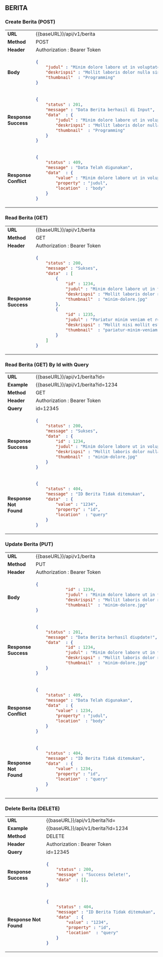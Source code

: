 ## BERITA

### Create Berita (POST)
<table>
<tr>
    <td><b>URL</b></td>
    <td> {{baseURL}}/api/v1/berita </td>
</tr>
<tr>
    <td><b>Method</b></td>
    <td> POST </td>
</tr>
<tr>
    <td><b>Header</b></td>
    <td> Authorization : Bearer Token </td>
</tr>
<tr>
<td><b>Body</b></td>
<td>

``` json
{
    "judul" : "Minim dolore labore ut in voluptate quis magna est officia esse ea anim pariatur esse.",
    "deskrispsi" : "Mollit laboris dolor nulla sint. Est officia occaecat aliqua eiusmod consectetur cillum laboris adipisicing quis culpa. Fugiat tempor culpa pariatur nulla dolor elit velit.",
    "thumbnail"  : "Programming"
}
```

</td>
</tr>

<tr>
<td><b>Response Success</b></td>
<td>

``` json
{
    "status" : 201,
    "message" : "Data Berita berhasil di Input",
    "data"  : {
        "judul" : "Minim dolore labore ut in voluptate quis magna est officia esse ea anim pariatur esse.",
        "deskrispsi" : "Mollit laboris dolor nulla sint. Est officia occaecat aliqua eiusmod consectetur cillum laboris adipisicing quis culpa. Fugiat tempor culpa pariatur nulla dolor elit velit.",
        "thumbnail"  : "Programming"
    }
}

```

</td>
</tr>

<tr>
<td><b>Response Conflict</b></td>
<td>

``` json
{
    "status" : 409,
    "message" : "Data Telah digunakan",
    "data"  : {
        "value" : "Minim dolore labore ut in voluptate quis magna est officia esse ea anim pariatur esse.",
        "property" : "judul",
        "location"  : "body"
    }
}
```
</td>
</tr>
</table>

### Read Berita (GET)
<table>
<tr>
    <td><b>URL</b></td>
    <td> {{baseURL}}/api/v1/berita </td>
</tr>
<tr>
    <td><b>Method</b></td>
    <td> GET </td>
</tr>
<tr>
    <td><b>Header</b></td>
    <td> Authorization : Bearer Token </td>
</tr>

<tr>
<td><b>Response Success</b></td>
<td>

``` json
{
    "status" : 200,
    "message" : "Sukses",
    "data"  : [
        {
            "id" : 1234,
            "judul" : "Minim dolore labore ut in voluptate quis magna est officia esse ea anim pariatur esse.",
            "deskrispsi" : "Mollit laboris dolor nulla sint. Est officia occaecat aliqua eiusmod consectetur cillum laboris adipisicing quis culpa. Fugiat tempor culpa pariatur nulla dolor elit velit.",
            "thumbnail"  : "minim-dolore.jpg"
        },
        {
            "id" : 1235,
            "judul" : "Pariatur minim veniam et reprehenderit sunt cillum.",
            "deskrispsi" : "Mollit nisi mollit est cillum proident deserunt non laborum amet velit deserunt tempor culpa. Reprehenderit enim est velit enim aute eu exercitation ullamco magna culpa culpa deserunt. Consequat fugiat consequat amet et pariatur enim id aliquip duis.",
            "thumbnail"  : "pariatur-minim-veniam.jpg"
        }
    ]
}

```

</td>
</tr>
</table>


### Read Berita (GET) By Id with Query
<table>
<tr>
    <td><b>URL</b></td>
    <td> {{baseURL}}/api/v1/berita?id= </td>
</tr>
<tr>
    <td><b>Example</b></td>
    <td> {{baseURL}}/api/v1/berita?id=1234 </td>
</tr>
<tr>
    <td><b>Method</b></td>
    <td> GET </td>
</tr>
<tr>
    <td><b>Header</b></td>
    <td> Authorization : Bearer Token </td>
</tr>
<tr>
<td><b>Query</b></td>
<td> id=12345 </td>
</tr>

<tr>
<td><b>Response Success</b></td>
<td>

``` json
{
    "status" : 200,
    "message" : "Sukses",
    "data"  : {
        "id" : 1234,
        "judul" : "Minim dolore labore ut in voluptate quis magna est officia esse ea anim pariatur esse.",
        "deskrispsi" : "Mollit laboris dolor nulla sint. Est officia occaecat aliqua eiusmod consectetur cillum laboris adipisicing quis culpa. Fugiat tempor culpa pariatur nulla dolor elit velit.",
        "thumbnail"  : "minim-dolore.jpg"
    }
}

```

</td>
</tr>

<tr>
<td><b>Response Not Found</b></td>
<td>

``` json
{
    "status" : 404,
    "message" : "ID Berita Tidak ditemukan",
    "data"  : {
        "value" : "1234",
        "property" : "id",
        "location"  : "query"
    }
}
```
</td>
</tr>
</table>

### Update Berita (PUT)

<table>
<tr>
    <td><b>URL</b></td>
    <td> {{baseURL}}/api/v1/berita </td>
</tr>
<tr>
    <td><b>Method</b></td>
    <td> PUT </td>
</tr>
<tr>
    <td><b>Header</b></td>
    <td> Authorization : Bearer Token </td>
</tr>
<tr>
<td><b>Body</b></td>
<td>

``` json
{
            "id" : 1234,
            "judul" : "Minim dolore labore ut in voluptate quis magna est officia esse ea anim pariatur esse.",
            "deskrispsi" : "Mollit laboris dolor nulla sint. Est officia occaecat aliqua eiusmod consectetur cillum laboris adipisicing quis culpa. Fugiat tempor culpa pariatur nulla dolor elit velit.",
            "thumbnail"  : "minim-dolore.jpg"
}
```

</td>
</tr>

<tr>
<td><b>Response Success</b></td>
<td>

``` json
{
    "status" : 201,
    "message" : "Data Berita berhasil diupdate!",
    "data"  : {
            "id" : 1234,
            "judul" : "Minim dolore labore ut in voluptate quis magna est officia esse ea anim pariatur esse.",
            "deskrispsi" : "Mollit laboris dolor nulla sint. Est officia occaecat aliqua eiusmod consectetur cillum laboris adipisicing quis culpa. Fugiat tempor culpa pariatur nulla dolor elit velit.",
            "thumbnail"  : "minim-dolore.jpg"
    }
}

```

</td>
</tr>

<tr>
<td><b>Response Conflict</b></td>
<td>

``` json
{
    "status" : 409,
    "message" : "Data Telah digunakan",
    "data"  : {
        "value" : 1234,
        "property" : "judul",
        "location"  : "body"
    }
}
```
</td>
</tr>

<tr>
<td><b>Response Not Found</b></td>
<td>

``` json
{
    "status" : 404,
    "message" : "ID Berita Tidak ditemukan",
    "data"  : {
        "value" : 1234,
        "property" : "id",
        "location"  : "query"
    }
}
```
</td>
</tr>
</table>

### Delete Berita (DELETE)

<table>
<tr>
    <td><b>URL</b></td>
    <td> {{baseURL}}/api/v1/berita?id= </td>
</tr>
<tr>
    <td><b>Example</b></td>
    <td> {{baseURL}}/api/v1/berita?id=1234 </td>
</tr>
<tr>
    <td><b>Method</b></td>
    <td> DELETE </td>
</tr>
<tr>
    <td><b>Header</b></td>
    <td> Authorization : Bearer Token </td>
</tr>
<tr>
<td><b>Query</b></td>
<td> id=12345 </td>
</tr>

<tr>
<td><b>Response Success</b></td>
<td>

``` json
{
    "status" : 200,
    "message" : "Success Delete!",
    "data"  : [],
}

```

</td>
</tr>

<tr>
<td><b>Response Not Found</b></td>
<td>

``` json
{
    "status" : 404,
    "message" : "ID Berita Tidak ditemukan",
    "data"  : {
        "value" : "1234",
        "property" : "id",
        "location"  : "query"
    }
}
```
</td>
</tr>
</table>
